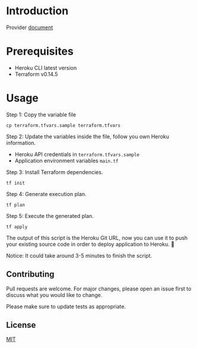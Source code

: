 # Introduction

Provider [document](https://registry.terraform.io/providers/heroku/heroku/latest/docs)

# Prerequisites
- Heroku CLI latest version
- Terraform v0.14.5 

# Usage

Step 1: Copy the variable file

```
cp terraform.tfvars.sample terraform.tfvars
```

Step 2: Update the variables inside the file, follow you own Heroku information.
- Heroku API credentials in `terraform.tfvars.sample`
- Application environment variables `main.tf` 

Step 3: Install Terraform dependencies.

```
tf init
```

Step 4: Generate execution plan.

```
tf plan
```

Step 5: Execute the generated plan.

```
tf apply
```

The output of this script is the Heroku Git URL, now you can use it to push your existing source code in order to deploy application to Heroku. 🚀

Notice: It could take around 3-5 minutes to finish the script.

## Contributing

Pull requests are welcome. For major changes, please open an issue first to discuss what you would like to change.

Please make sure to update tests as appropriate.

## License
[MIT](https://choosealicense.com/licenses/mit/)
